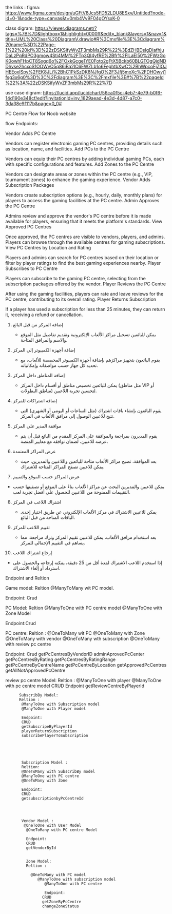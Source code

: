 the links :
figma:
https://www.figma.com/design/uGFtV8Jcs5FD52LDU8ESxv/Untitled?node-id=0-1&node-type=canvas&t=0mb4Vv9F04gOYsxK-0

class digram:
https://viewer.diagrams.net/?tags=%7B%7D&lightbox=1&highlight=0000ff&edit=_blank&layers=1&nav=1&title=UML%20Class%20DiagramV.drawio#R%3Cmxfile%3E%3Cdiagram%20name%3D%22Page-1%22%20id%3D%22zDSKSifyWvZF3mbMs29R%22%3EdZHBDsIgDIafhjuDaLzPqRdPO3gmow4Sti4MM%2FTp3QI4yfRE%2Bfr%2FlLaEl50%2FWzGoK0owhFHpCT8Sxgq6o%2FOxkGcge1YE0Foto2gFtX5Bckb60BLGTOgQjdNDDhvse2hcxoS1OOWyO5q86iBa2IC6EWZLb1o6FeghtbXwC%2BhWpcoFjZlOJHEEoxISpy%2FEK8JLi%2BhC1PkSzDK8NJfgO%2F3Jfj5moXc%2FDHOwvj1fsg3x6g0%3D%3C%2Fdiagram%3E%3C%2Fmxfile%3E#%7B%22pageId%22%3A%22zDSKSifyWvZF3mbMs29R%22%7D

use case digram:
https://lucid.app/lucidchart/56ca0f5c-4eb7-4e79-b0f6-14d190e348cf/edit?invitationId=inv_1829aead-4e3d-4d87-a7c0-3da38e9f117b&page=0_0#













PC Centre Flow for Noob website 

  flow Endpoints:


Vendor Adds PC Centre

Vendors can register electronic gaming PC centres, providing details such as location, name, and facilities.
Add PCs to the PC Centre

Vendors can equip their PC centres by adding individual gaming PCs, each with specific configurations and features.
Add Zones to the PC Centre

Vendors can designate areas or zones within the PC centre (e.g., VIP, tournament zones) to enhance the gaming experience.
Vendor Adds Subscription Packages

Vendors create subscription options (e.g., hourly, daily, monthly plans) for players to access the gaming facilities at the PC centre.
Admin Approves the PC Centre

Admins review and approve the vendor's PC centre before it is made available for players, ensuring that it meets the platform's standards.
View Approved PC Centres

Once approved, the PC centres are visible to vendors, players, and admins. Players can browse through the available centres for gaming subscriptions.
View PC Centres by Location and Rating

Players and admins can search for PC centres based on their location or filter by player ratings to find the best gaming experiences nearby.
Player Subscribes to PC Centre

Players can subscribe to the gaming PC centre, selecting from the subscription packages offered by the vendor.
Player Reviews the PC Centre

After using the gaming facilities, players can rate and leave reviews for the PC centre, contributing to its overall rating.
Player Returns Subscription

If a player has used a subscription for less than 25 minutes, they can return it, receiving a refund or cancellation.



1. إضافة المركز من قبل البائع 
   - يمكن للبائعين تسجيل مراكز الألعاب الإلكترونية وتقديم تفاصيل مثل الموقع والاسم والمرافق المتاحة.

2. إضافة أجهزة الكمبيوتر إلى المركز 
   - يقوم البائعون بتجهيز مراكزهم بإضافة أجهزة الكمبيوتر المخصصة للألعاب، مع تحديد كل جهاز حسب مواصفاته وإمكانياته.

3. إضافة المناطق داخل المركز 
   - يمكن للبائعين تخصيص مناطق أو أقسام داخل المركز (مثل مناطق VIP أو مناطق البطولات) لتحسين تجربة اللاعبين.

4. إضافة اشتراكات للمركز 
   - يقوم البائعون بإنشاء باقات اشتراك (مثل الساعات أو اليومي أو الشهري) التي تتيح للاعبين الوصول إلى مرافق الألعاب في المركز.

5. موافقة المدير على المركز 
   - يقوم المديرون بمراجعة والموافقة على المركز المقدم من البائع قبل أن يتم عرضه للاعبين، لضمان توافقه مع معايير المنصة.

6. عرض المراكز المعتمدة
   - بعد الموافقة، تصبح مراكز الألعاب متاحة للبائعين واللاعبين والمديرين، حيث يمكن للاعبين تصفح المراكز المتاحة للاشتراك.

7.  عرض المراكز حسب الموقع والتقييم
   - يمكن للاعبين والمديرين البحث عن مراكز الألعاب بناءً على الموقع أو تصفيتها حسب التقييمات الممنوحة من اللاعبين للحصول على أفضل تجربة لعب.

8. اشتراك اللاعب في المركز  
   - يمكن للاعبين الاشتراك في مركز الألعاب الإلكتروني عن طريق اختيار إحدى الباقات المتاحة من قبل البائع.

9. تقييم اللاعب للمركز 
   - بعد استخدام مرافق الألعاب، يمكن للاعبين تقييم المركز وترك مراجعة، مما يساهم في التقييم الإجمالي للمركز.

10. إرجاع اشتراك اللاعب  
   - إذا استخدم اللاعب الاشتراك لمدة أقل من 25 دقيقة، يمكنه إرجاعه والحصول على استرداد أو إلغاء الاشتراك.





Endpoint and Reltion



Game model:
Reltion  @ManyToMany wit PC model.

Endpoint: Crud 

PC Model: 
Reltion
  @ManyToOne with PC centre model
 @ManyToOne with Zone Model

 Endpoint:Crud
  



  PC centre:
  Reltion : 
  @OneToMany wit PC
  @OneToMany with Zone
  @OneToMany with vendor
  @OneToMany wth subscription
   @OneToMany with review pc centre

   Endpoint: 
   Crud 
   getPcCentresByVendorID
   adminAprovedPcCenter
   getPcCentresByRating
   getPcCentresByRatingRange
   getPcCentreByCentreName
   getPcCentreByLocation
   getApprovedPcCentres
   getAllNotApprovedPcCentre




   review pc centre Model:
     Reltion : 
         @ManyToOne with player
          @ManyToOne with pc centre model
           CRUD
          Endpoint getReviewCentreByPlayerId
          



          SubscribBy Model:
          Reltion :
           @ManyToOne with Subscription model
           @ManyToOne with Player model

           Endpoint:
           CRUD
           getSubscripeByPlayerId
           playerReturnSubscription
           subscribePlayerToSubscription





           Subscription Model :
           Reltion:
           @OneToMany with SubscribBy model
           @ManyToOne with PC centre
           @OneToMany with Zone

           Endpoint:
           CRUD
           getsubscriptionbyPcCentreId




           Vendor Model :
            @OneToOne with User Model
             @OneToMany with PC centre Model

             Endpoint:
             CRUD
             getVendorById


             Zone Model:
             Reltion :

               @OneToMany with PC model
                  @ManyToOne with subscription model
                     @ManyToOne with PC centre

                     Endpoint:
                    CRUD
                    getZoneByPcCentre
                    changeZoneStatus


                  






   


